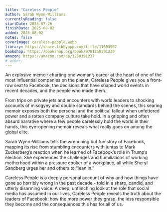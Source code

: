 ```yaml
---
title: "Careless People"
author: Sarah Wynn-Williams
currentlyReading: false
startDate: 2025-07-26
finishDate: 2025-08-02
added: 2025-08-02
notes: false
coverImage: careless-people.webp
library: https://share.libbyapp.com/title/11693967
bookshop: https://bookshop.org/book/9781250391230
amazon: https://amazon.com/dp/1250391237
# other: 
---
```


An explosive memoir charting one woman’s career at the heart of one of the most influential companies on the planet, Careless People gives you a front-row seat to Facebook, the decisions that have shaped world events in recent decades, and the people who made them.  

From trips on private jets and encounters with world leaders to shocking accounts of misogyny and double standards behind the scenes, this searing memoir exposes both the personal and the political fallout when unfettered power and a rotten company culture take hold. In a gripping and often absurd narrative where a few people carelessly hold the world in their hands, this eye-opening memoir reveals what really goes on among the global elite.  

Sarah Wynn-Williams tells the wrenching but fun story of Facebook, mapping its rise from stumbling encounters with juntas to Mark Zuckerberg’s reaction when he learned of Facebook’s role in Trump’s election. She experiences the challenges and humiliations of working motherhood within a pressure cooker of a workplace, all while Sheryl Sandberg urges her and others to “lean in.”  

Careless People is a deeply personal account of why and how things have gone so horribly wrong in the past decade - told in a sharp, candid, and utterly disarming voice. A deep, unflinching look at the role that social media has assumed in our lives, Careless People reveals the truth about the leaders of Facebook: how the more power they grasp, the less responsible they become and the consequences this has for all of us.  